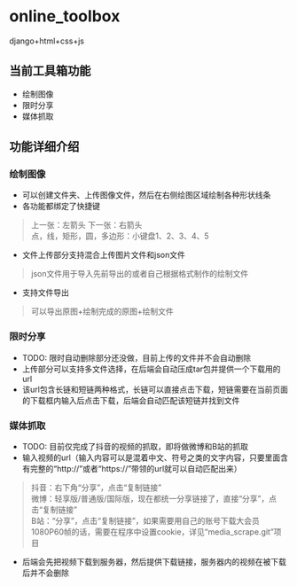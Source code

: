 # online_toolbox
django+html+css+js

## 当前工具箱功能
* 绘制图像
* 限时分享
* 媒体抓取

## 功能详细介绍
### 绘制图像
* 可以创建文件夹、上传图像文件，然后在右侧绘图区域绘制各种形状线条
* 各功能都绑定了快捷键
> 上一张：左箭头 下一张：右箭头  
> 点，线，矩形，圆，多边形：小键盘1、2、3、4、5  
* 文件上传部分支持混合上传图片文件和json文件
> json文件用于导入先前导出的或者自己根据格式制作的绘制文件  
* 支持文件导出
> 可以导出原图+绘制完成的原图+绘制文件  

### 限时分享
* TODO: 限时自动删除部分还没做，目前上传的文件并不会自动删除
* 上传部分可以支持多文件选择，在后端会自动压成tar包并提供一个下载用的url
* 该url包含长链和短链两种格式，长链可以直接点击下载，短链需要在当前页面的下载框内输入后点击下载，后端会自动匹配该短链并找到文件

### 媒体抓取
* TODO: 目前仅完成了抖音的视频的抓取，即将做微博和B站的抓取
* 输入视频的url（输入内容可以是混着中文、符号之类的文字内容，只要里面含有完整的“http://”或者“https://”带领的url就可以自动匹配出来）
> 抖音：右下角“分享”，点击“复制链接”  
> 微博：轻享版/普通版/国际版，现在都统一分享链接了，直接“分享”，点击“复制链接”  
> B站：“分享”，点击“复制链接”，如果需要用自己的账号下载大会员1080P60帧的话，需要在程序中设置cookie，详见“media_scrape.git”项目 
* 后端会先把视频下载到服务器，然后提供下载链接，服务器内的视频在被下载后并不会删除
